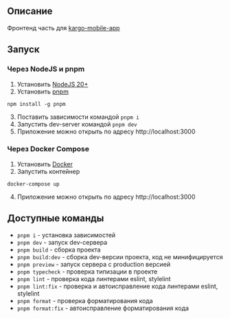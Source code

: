 ## Описание

Фронтенд часть для [kargo-mobile-app](https://github.com/yandex-hakaton-kardo/kardo-mobile-app)

## Запуск

### Через NodeJS и pnpm

1. Установить [NodeJS 20+](https://nodejs.org/en)
2. Установить [pnpm](https://pnpm.io/installation#using-npm)

```shell
npm install -g pnpm
```

3. Поставить зависимости командой `pnpm i`
4. Запустить dev-server командой `pnpm dev`
5. Приложение можно открыть по адресу http://localhost:3000

### Через Docker Compose

1. Установить [Docker](https://docs.docker.com/get-docker/)
2. Запустить контейнер

```shell
docker-compose up
```

4. Приложение можно открыть по адресу http://localhost:3000

## Доступные команды

- `pnpm i` - установка зависимостей
- `pnpm dev` - запуск dev-сервера
- `pnpm build` - сборка проекта
- `pnpm build:dev` - сборка dev-версии проекта, код не минифицируется
- `pnpm preview` - запуск сервера с production версией
- `pnpm typecheck` - проверка типизации в проекте
- `pnpm lint` - проверка кода линтерами eslint, stylelint
- `pnpm lint:fix` - проверка и автоисправление кода линтерами eslint, stylelint
- `pnpm format` - проверка форматирования кода
- `pnpm format:fix` - автоисправление форматирования кода

